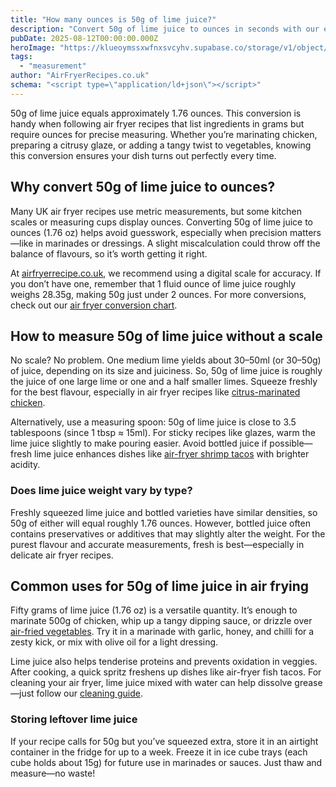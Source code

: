 ```yaml
---
title: "How many ounces is 50g of lime juice?"
description: "Convert 50g of lime juice to ounces in seconds with our easy guide. Perfect for air fryer marinades, dressings, and more!"
pubDate: 2025-08-12T00:00:00.000Z
heroImage: "https://klueoymssxwfnxsvcyhv.supabase.co/storage/v1/object/public/md/50g-lime-juice-to-ounces-c54d32f1.webp"
tags:
  - "measurement"
author: "AirFryerRecipes.co.uk"
schema: "<script type=\"application/ld+json\"></script>"
---
```


<p>50g of lime juice equals approximately 1.76 ounces. This conversion is handy when following air fryer recipes that list ingredients in grams but require ounces for precise measuring. Whether you’re marinating chicken, preparing a citrusy glaze, or adding a tangy twist to vegetables, knowing this conversion ensures your dish turns out perfectly every time.</p>

<h2>Why convert 50g of lime juice to ounces?</h2>  
<p>Many UK air fryer recipes use metric measurements, but some kitchen scales or measuring cups display ounces. Converting 50g of lime juice to ounces (1.76 oz) helps avoid guesswork, especially when precision matters—like in marinades or dressings. A slight miscalculation could throw off the balance of flavours, so it’s worth getting it right.</p>  
<p>At <a href=https://www.airfryerrecipe.co.uk/>airfryerrecipe.co.uk</a>, we recommend using a digital scale for accuracy. If you don’t have one, remember that 1 fluid ounce of lime juice roughly weighs 28.35g, making 50g just under 2 ounces. For more conversions, check out our <a href=https://www.airfryerrecipe.co.uk/air-fryer-conversion-chart>air fryer conversion chart</a>.</p>

<h2>How to measure 50g of lime juice without a scale</h2>  
<p>No scale? No problem. One medium lime yields about 30–50ml (or 30–50g) of juice, depending on its size and juiciness. So, 50g of lime juice is roughly the juice of one large lime or one and a half smaller limes. Squeeze freshly for the best flavour, especially in air fryer recipes like <a href=https://www.airfryerrecipe.co.uk/recipe-category/chicken>citrus-marinated chicken</a>.</p>  
<p>Alternatively, use a measuring spoon: 50g of lime juice is close to 3.5 tablespoons (since 1 tbsp ≈ 15ml). For sticky recipes like glazes, warm the lime juice slightly to make pouring easier. Avoid bottled juice if possible—fresh lime juice enhances dishes like <a href=https://www.airfryerrecipe.co.uk/recipes>air-fryer shrimp tacos</a> with brighter acidity.</p>

<h3>Does lime juice weight vary by type?</h3>  
<p>Freshly squeezed lime juice and bottled varieties have similar densities, so 50g of either will equal roughly 1.76 ounces. However, bottled juice often contains preservatives or additives that may slightly alter the weight. For the purest flavour and accurate measurements, fresh is best—especially in delicate air fryer recipes.</p>

<h2>Common uses for 50g of lime juice in air frying</h2>  
<p>Fifty grams of lime juice (1.76 oz) is a versatile quantity. It’s enough to marinate 500g of chicken, whip up a tangy dipping sauce, or drizzle over <a href=https://www.airfryerrecipe.co.uk/recipe-category/vegetables>air-fried vegetables</a>. Try it in a marinade with garlic, honey, and chilli for a zesty kick, or mix with olive oil for a light dressing.</p>  
<p>Lime juice also helps tenderise proteins and prevents oxidation in veggies. After cooking, a quick spritz freshens up dishes like air-fryer fish tacos. For cleaning your air fryer, lime juice mixed with water can help dissolve grease—just follow our <a href=https://www.airfryerrecipe.co.uk/air-fryer-cleaner>cleaning guide</a>.</p>

<h3>Storing leftover lime juice</h3>  
<p>If your recipe calls for 50g but you’ve squeezed extra, store it in an airtight container in the fridge for up to a week. Freeze it in ice cube trays (each cube holds about 15g) for future use in marinades or sauces. Just thaw and measure—no waste!</p>